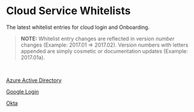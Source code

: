 # Cloud Service Whitelists

The latest whitelist entries for cloud login and Onboarding.

> __NOTE:__ Whitelist entry changes are reflected in version _number_ changes (Example: 2017.01 => 2017.02). Version numbers with letters appended are simply cosmetic or documentation updates (Example: 2017.01a).

<br>

[Azure Active Directory](cloud-login/cloud-login_azure-active-directory.md)

[Google Login](cloud-login/cloud-login_google.md)

[Okta](cloud-login/cloud-login_okta.md)